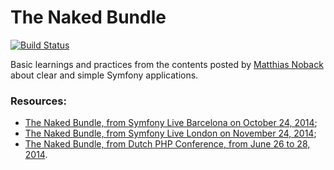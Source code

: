 # The Naked Bundle

[![Build Status](https://travis-ci.org/devdrops/the-naked-bundle.svg?branch=master)](https://travis-ci.org/devdrops/the-naked-bundle)

Basic learnings and practices from the contents posted by [Matthias Noback](https://twitter.com/matthiasnoback) about clear and simple Symfony applications.

### Resources:

- [The Naked Bundle, from Symfony Live Barcelona on October 24, 2014](http://www.slideshare.net/matthiasnoback/the-naked-bundle-symfony-barcelona);
- [The Naked Bundle, from Symfony Live London on November 24, 2014](https://www.youtube.com/watch?v=nX3sBQhqfPs);
- [The Naked Bundle, from Dutch PHP Conference, from June 26 to 28, 2014](http://www.slideshare.net/matthiasnoback/high-quality-symfony-bundles-tutorial-dutch-php-conference-2014).

